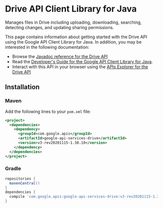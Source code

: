 # Drive API Client Library for Java

Manages files in Drive including uploading, downloading, searching, detecting changes, and updating sharing permissions.

This page contains information about getting started with the Drive API
using the Google API Client Library for Java. In addition, you may be interested
in the following documentation:

* Browse the [Javadoc reference for the Drive API][javadoc]
* Read the [Developer's Guide for the Google API Client Library for Java][google-api-client].
* Interact with this API in your browser using the [APIs Explorer for the Drive API][api-explorer]

## Installation

### Maven

Add the following lines to your `pom.xml` file:

```xml
<project>
  <dependencies>
    <dependency>
      <groupId>com.google.apis</groupId>
      <artifactId>google-api-services-drive</artifactId>
      <version>v3-rev20201115-1.30.10</version>
    </dependency>
  </dependencies>
</project>
```

### Gradle

```gradle
repositories {
  mavenCentral()
}
dependencies {
  compile 'com.google.apis:google-api-services-drive:v3-rev20201115-1.30.10'
}
```

[javadoc]: https://googleapis.dev/java/google-api-services-drive/latest/index.html
[google-api-client]: https://github.com/googleapis/google-api-java-client/
[api-explorer]: https://developers.google.com/apis-explorer/#p/drive/v1/
